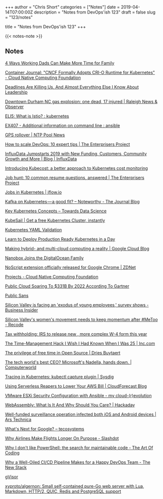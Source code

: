 +++
author = "Chris Short"
categories = ["Notes"]
date = 2019-04-14T07:00:00Z
description = "Notes from DevOps'ish 123"
draft = false
slug = "123/notes"

title = "Notes from DevOps'ish 123"
+++

{{< notes-note >}}

## Notes

[4 Ways Working Dads Can Make More Time for Family](https://hbr.org/2019/04/4-ways-working-dads-can-make-more-time-for-family)

[Container Journal: "CNCF Formally Adopts CRI-O Runtime for Kubernetes" - Cloud Native Computing Foundation](https://www.cncf.io/news/2019/04/08/container-journal-cncf-formally-adopts-cri-o-runtime-for-kubernetes/)

[Deadlines Are Killing Us, And Almost Everything Else I Know About Leadership](https://medium.com/@duncanr/deadlines-are-killing-us-and-almost-everything-else-i-know-about-leadership-7032a5fb12ac)

[Downtown Durham NC gas explosion: one dead, 17 injured | Raleigh News & Observer](https://www.newsobserver.com/news/local/article226255170.html)

[ELI5: What is Istio? : kubernetes](https://www.reddit.com/r/kubernetes/comments/bar4mh/eli5_what_is_istio/)

[EX407 - Additional information on command line : ansible](https://www.reddit.com/r/ansible/comments/baoex9/ex407_additional_information_on_command_line/)

[GPS rollover | NTP Pool News](https://news.ntppool.org/2019/04/gps-rollover/)

[How to scale DevOps: 10 expert tips | The Enterprisers Project](https://enterprisersproject.com/article/2019/4/devops-how-to-scale-10-tips)

[InfluxData Jumpstarts 2019 with New Funding, Customers, Community Growth and More | Blog | InfluxData](https://www.influxdata.com/blog/2019-q1-update/)

[Introducing Kubecost: a better approach to Kubernetes cost monitoring](https://medium.com/kubecost/introducing-kubecost-a-better-approach-to-kubernetes-cost-monitoring-b5450c3ae940)

[Job hunt: 10 common resume questions, answered | The Enterprisers Project](https://enterprisersproject.com/article/2019/4/job-hunt-10-resume-questions)

[Jobs in Kubernetes | jflow.io](http://jflow.io/blog/jobs-in-kubernetes)

[Kafka on Kubernetes — a good fit? – Noteworthy - The Journal Blog](https://blog.usejournal.com/kafka-on-kubernetes-a-good-fit-95251da55837)

[Key Kubernetes Concepts – Towards Data Science](https://towardsdatascience.com/key-kubernetes-concepts-62939f4bc08e)

[KubeSail | Get a free Kubernetes Cluster, instantly](https://kubesail.com/)

[Kubernetes YAML Validation](https://kubeyaml.com/)

[Learn to Deploy Production Ready Kubernetes in a Day](https://www.weave.works/blog/learn-to-deploy-production-ready-kubernetes-in-a-day)

[Making hybrid- and multi-cloud computing a reality | Google Cloud Blog](https://cloud.google.com/blog/topics/hybrid-cloud/new-platform-for-managing-applications-in-todays-multi-cloud-world)

[Nanobox Joins the DigitalOcean Family](https://blog.digitalocean.com/digitalocean-acquires-nanobox/)

[NoScript extension officially released for Google Chrome | ZDNet](https://www.zdnet.com/article/noscript-extension-officially-released-for-google-chrome/)

[Projects - Cloud Native Computing Foundation](https://www.cncf.io/projects/)

[Public Cloud Soaring To $331B By 2022 According To Gartner](https://www.forbes.com/sites/louiscolumbus/2019/04/07/public-cloud-soaring-to-331b-by-2022-according-to-gartner/#6bcf36bd5739)

[Public Sans](https://public-sans.digital.gov/)

[Silicon Valley is facing an 'exodus of young employees,' survey shows - Business Insider](https://www.businessinsider.com/silicon-valley-exodus-of-young-employees-recruiting-getting-harder-brunswick-survey-2019-4)

[Silicon Valley's women's movement needs to keep momentum after #MeToo - Recode](https://www.recode.net/2019/4/9/18297104/all-raise-pam-kostka-women-silicon-valley-me-too)

[Tax withholding: IRS to release new , more complex W-4 form this year](https://www.usatoday.com/story/money/2019/04/09/tax-withholding-irs-release-new-more-complex-w-4-form-year/3401811002/)

[The Time-Management Hack I Wish I Had Known When I Was 25 | Inc.com](https://www.inc.com/chris-mcgoff/the-most-memorable-leadership-advice-ive-ever-been-given.html)

[The privilege of free time in Open Source | Dries Buytaert](https://dri.es/the-privilege-of-free-time-in-open-source)

[The tech world's best CEO? Microsoft's Nadella, hands down. | Computerworld](https://www.computerworld.com/article/3331853/the-tech-world-s-best-ceo-microsoft-s-nadella-hands-down.html)

[Tracing in Kubernetes: kubectl capture plugin | Sysdig](https://sysdig.com/blog/tracing-in-kubernetes-kubectl-capture-plugin/)

[Using Serverless Reapers to Lower Your AWS Bill | CloudForecast Blog](https://www.cloudforecast.io/blog/using-serverless-reapers-to-lower-your-aws-bill/?utm_campaign=website&utm_source=Last)

[VMware ESXi Security Configuration with Ansible - my cloud-(r)evolution](https://mycloudrevolution.com/en/2019/04/09/vmware-esxi-security-configuration-with-ansible/)

[WebAssembly: What Is It And Why Should You Care? | Hackaday](https://hackaday.com/2019/04/04/webassembly-what-is-it-and-why-should-you-care/)

[Well-funded surveillance operation infected both iOS and Android devices | Ars Technica](https://arstechnica.com/information-technology/2019/04/well-funded-surveillance-operation-infected-both-ios-and-android-devices/)

[What's Next for Google? – tecosystems](https://redmonk.com/sogrady/2019/04/12/whats-next-for-google/)

[Why Airlines Make Flights Longer On Purpose - Slashdot](https://tech.slashdot.org/story/19/04/08/231224/why-airlines-make-flights-longer-on-purpose)

[Why I don't like PowerShell: the search for maintainable code - The Art Of Coding](https://wouterdekort.com/2019/04/07/why-i-dont-like-powershell-the-search-for-maintainable-code/)

[Why a Well-Oiled CI/CD Pipeline Makes for a Happy DevOps Team - The New Stack](https://thenewstack.io/why-a-well-oiled-ci-cd-pipeline-makes-for-a-happy-devops-team/)

[gVisor](https://gvisor.dev/)

[xyproto/algernon: Small self-contained pure-Go web server with Lua, Markdown, HTTP/2, QUIC, Redis and PostgreSQL support](https://github.com/xyproto/algernon)
